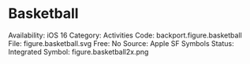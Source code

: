 # Basketball

Availability: iOS 16
Category: Activities
Code: backport.figure.basketball
File: figure.basketball.svg
Free: No
Source: Apple SF Symbols
Status: Integrated
Symbol: figure.basketball2x.png